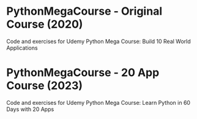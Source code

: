 # PythonMegaCourse - Original Course (2020)
Code and exercises for Udemy Python Mega Course: Build 10 Real World Applications

# PythonMegaCourse - 20 App Course (2023)
Code and exercises for Udemy Python Mega Course: Learn Python in 60 Days with 20 Apps
